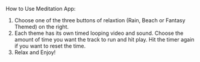 How to Use Meditation App:

1. Choose one of the three buttons of relaxtion (Rain, Beach or Fantasy Themed) on the right.
2. Each theme has its own timed looping video and sound. Choose the amount of time you want the track to run and hit play. Hit the timer again if you want to reset the time.
3. Relax and Enjoy!
